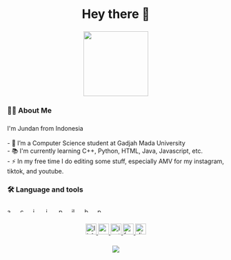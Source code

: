<h1 align="center">Hey there 👋</h1>

###

<div align="center">
  <img height="150" src="https://media.giphy.com/media/v1.Y2lkPTc5MGI3NjExcWNiYXJ4MDZtcjhocTQ4M3F6eXp3OXRlZmtxenV3MTd0aTVnYno3eSZlcD12MV9naWZzX3NlYXJjaCZjdD1n/wkSz1qFCMMcDN2pB6Q/giphy.gif"  />
</div>

###

<h3 align="left">👩‍💻  About Me</h3>

###

<p align="left">I'm Jundan from Indonesia<br><br>- 🔭 I’m a Computer Science student at Gadjah Mada University<br>- 📚 I'm currently learning C++, Python, HTML, Java, Javascript, etc.<br>- ⚡ In my free time I do editing some stuff, especially AMV for my instagram, tiktok, and youtube.</p>

###

<h3 align="left">🛠 Language and tools</h3>

###

<div align="left">
  <img src="https://cdn.jsdelivr.net/gh/devicons/devicon/icons/aftereffects/aftereffects-original.svg" height="10" alt="aftereffects logo"  />
  <img width="12" />
  <img src="https://cdn.jsdelivr.net/gh/devicons/devicon/icons/cplusplus/cplusplus-original.svg" height="10" alt="cplusplus logo"  />
  <img width="12" />
  <img src="https://cdn.jsdelivr.net/gh/devicons/devicon/icons/javascript/javascript-original.svg" height="10" alt="javascript logo"  />
  <img width="12" />
  <img src="https://cdn.jsdelivr.net/gh/devicons/devicon/icons/java/java-original.svg" height="10" alt="java logo"  />
  <img width="12" />
  <img src="https://cdn.jsdelivr.net/gh/devicons/devicon/icons/python/python-original.svg" height="10" alt="python logo"  />
  <img width="12" />
  <img src="https://cdn.jsdelivr.net/gh/devicons/devicon/icons/illustrator/illustrator-plain.svg" height="10" alt="illustrator logo"  />
  <img width="12" />
  <img src="https://cdn.jsdelivr.net/gh/devicons/devicon/icons/blender/blender-original.svg" height="10" alt="blender logo"  />
  <img width="12" />
  <img src="https://cdn.jsdelivr.net/gh/devicons/devicon/icons/premierepro/premierepro-plain.svg" height="10" alt="premierepro logo"  />
</div>

###

<div align="center">
  <a href="https://www.linkedin.com/in/jundan-saiful-haq-82a8972b1/" target="_blank">
    <img src="https://img.shields.io/static/v1?message=LinkedIn&logo=linkedin&label=&color=0077B5&logoColor=white&labelColor=&style=for-the-badge" height="25" alt="linkedin logo"  />
  </a>
  <a href="https://www.youtube.com/@jundnn._" target="_blank">
    <img src="https://img.shields.io/static/v1?message=Youtube&logo=youtube&label=&color=FF0000&logoColor=white&labelColor=&style=for-the-badge" height="25" alt="youtube logo"  />
  </a>
  <a href="https://www.instagram.com/jundnn._/" target="_blank">
    <img src="https://img.shields.io/static/v1?message=Instagram&logo=instagram&label=&color=E4405F&logoColor=white&labelColor=&style=for-the-badge" height="25" alt="instagram logo"  />
  </a>
  <a href="https://www.facebook.com/jundan.haq" target="_blank">
    <img src="https://img.shields.io/static/v1?message=Facebook&logo=facebook&label=&color=1877F2&logoColor=white&labelColor=&style=for-the-badge" height="25" alt="facebook logo"  />
  </a>
  <a href="http://discordapp.com/users/668669877141372928" target="_blank">
    <img src="https://img.shields.io/static/v1?message=Discord&logo=discord&label=&color=7289DA&logoColor=white&labelColor=&style=for-the-badge" height="25" alt="discord logo"  />
  </a>
</div>

###

<div align="center">
  <img src="https://visitor-badge.laobi.icu/badge?page_id=Jundannz.Jundannz&"  />
</div>

###

<h3 align="left"></h3>

###

<div align="center">
</div>

###
